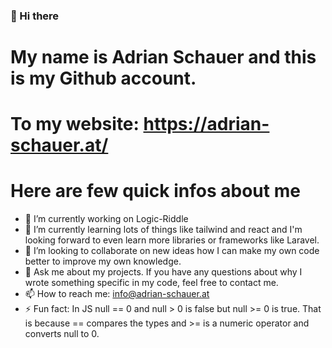### 👋 Hi there
# My name is Adrian Schauer and this is my Github account.
# To my website: https://adrian-schauer.at/

# Here are few quick infos about me
- 🔭 I’m currently working on Logic-Riddle
- 🌱 I’m currently learning lots of things like tailwind and react and I'm looking forward to even learn more libraries or frameworks like Laravel.
- 👯 I’m looking to collaborate on new ideas how I can make my own code better to improve my own knowledge.
- 💬 Ask me about my projects. If you have any questions about why I wrote something specific in my code, feel free to contact me.
- 📫 How to reach me: info@adrian-schauer.at
- ⚡ Fun fact: In JS null == 0 and null > 0 is false but null >= 0 is true. That is because == compares the types and >= is a numeric operator and converts null to 0.
